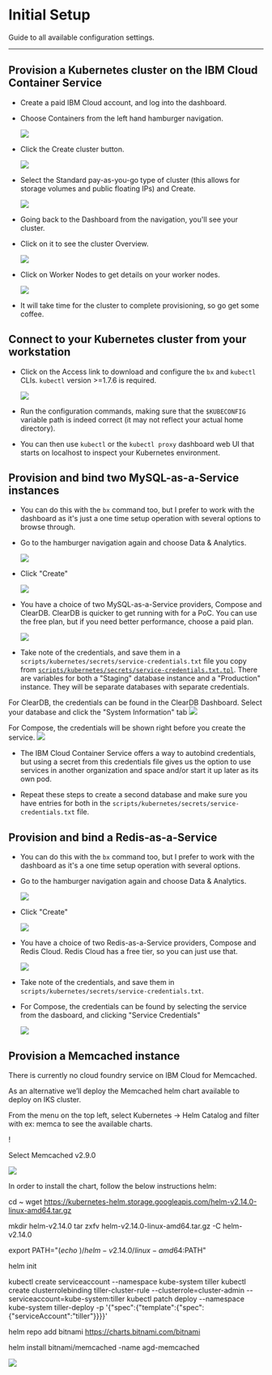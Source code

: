 # Initial Setup

Guide to all available configuration settings.

---

## Provision a Kubernetes cluster on the IBM Cloud Container Service
- Create a paid IBM Cloud account, and log into the dashboard.
- Choose Containers from the left hand hamburger navigation.

    ![](img/1-hamburger.png)

- Click the Create cluster button.

    ![](img/2-create-cluster.png)

- Select the Standard pay-as-you-go type of cluster (this allows for storage volumes and public floating IPs) and Create.

    ![](img/3-standard-cluster.png)

- Going back to the Dashboard from the navigation, you'll see your cluster.

- Click on it to see the cluster Overview.

    ![](img/4-overview.png)

- Click on Worker Nodes to get details on your worker nodes.

    ![](img/5-worker-nodes.png)

- It will take time for the cluster to complete provisioning, so go get some coffee.

## Connect to your Kubernetes cluster from your workstation
- Click on the Access link to download and configure the `bx` and `kubectl` CLIs. `kubectl` version >=1.7.6 is required.

    ![](img/6-access.png)

- Run the configuration commands, making sure that the `$KUBECONFIG` variable path is indeed correct (it may not reflect your actual home directory).
- You can then use `kubectl` or the `kubectl proxy` dashboard web UI that starts on localhost to inspect your Kubernetes environment.

## Provision and bind two MySQL-as-a-Service instances
- You can do this with the `bx` command too, but I prefer to work with the dashboard as it's just a one time setup operation with several options to browse through.
- Go to the hamburger navigation again and choose Data & Analytics.

    ![](img/7-hamburger-data-analytics.png)

- Click "Create"

    ![](img/8-create-data-analytics.png)

- You have a choice of two MySQL-as-a-Service providers, Compose and ClearDB. ClearDB is quicker to get running with for a PoC. You can use the free plan, but if you need better performance, choose a paid plan.

    ![](img/9-create-mysql-service.png)

- Take note of the credentials, and save them in a `scripts/kubernetes/secrets/service-credentials.txt` file you copy from [`scripts/kubernetes/secrets/service-credentials.txt.tpl`](../scripts/kubernetes/secrets/service-credentials.txt.tpl). There are variables for both a "Staging" database instance and a "Production" instance. They will be separate databases with separate credentials.

For ClearDB, the credentials can be found in the ClearDB Dashboard. Select your database and click the "System Information" tab
    ![](img/13-cleardb-credentials.png)

For Compose, the credentials will be shown right before you create the service.
    ![](img/12-compose-credentials.png)


- The IBM Cloud Container Service offers a way to autobind credentials, but using a secret from this credentials file gives us the option to use services in another organization and space and/or start it up later as its own pod.

- Repeat these steps to create a second database and make sure you have entries for both in the `scripts/kubernetes/secrets/service-credentials.txt` file.

## Provision and bind a Redis-as-a-Service
- You can do this with the `bx` command too, but I prefer to work with the dashboard as it's a one time setup operation with several options.
- Go to the hamburger navigation again and choose Data & Analytics.

    ![](img/7-hamburger-data-analytics.png)

- Click "Create"

    ![](img/8-create-data-analytics.png)

- You have a choice of two Redis-as-a-Service providers, Compose and Redis Cloud. Redis Cloud has a free tier, so you can just use that. 

    ![](img/10-create-redis-service.png)

- Take note of the credentials, and save them in `scripts/kubernetes/secrets/service-credentials.txt`.


- For Compose, the credentials can be found by selecting the service from the dasboard, and clicking "Service Credentials"

    ![](img/14-redis-credentials.png)

## Provision a Memcached instance

 There is currently no cloud foundry service on IBM Cloud for Memcached.

 As an alternative we’ll deploy the Memcached helm chart available to deploy on IKS cluster.

 From the menu on the top left, select Kubernetes -> Helm Catalog and filter with ex: memca to see the available charts.
 
 
  ! [](img/memcached_Pic1.png)
      
      
 Select Memcached v2.9.0 
 
   ![](img/memcached_Pic2.png)
   
   
 In order to install the chart, follow the below instructions
helm:


cd ~
wget https://kubernetes-helm.storage.googleapis.com/helm-v2.14.0-linux-amd64.tar.gz



mkdir helm-v2.14.0
tar zxfv helm-v2.14.0-linux-amd64.tar.gz -C helm-v2.14.0


export PATH="$(echo ~)/helm-v2.14.0/linux-amd64:$PATH"

helm init

kubectl create serviceaccount --namespace kube-system tiller
kubectl create clusterrolebinding tiller-cluster-rule --clusterrole=cluster-admin --serviceaccount=kube-system:tiller
kubectl patch deploy --namespace kube-system tiller-deploy -p '{"spec":{"template":{"spec":{"serviceAccount":"tiller"}}}}'


helm repo add bitnami https://charts.bitnami.com/bitnami

helm install bitnami/memcached -name agd-memcached


   ![](img/memcached_Pic3.png)

